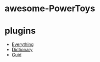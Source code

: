 # awesome-PowerToys



# plugins

* [Everything](https://github.com/rozbo/Community.PowerToys.Run.Plugin.Everything)
* [Dictionary](https://github.com/rozbo/PowerToys.Launcher.Plugin.Dictionary)
* [Guid](https://github.com/rozbo/PowerToys.Launcher.Plugin.GuidGenerater)